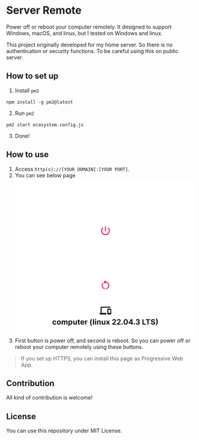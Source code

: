 # Server Remote

Power off or reboot your computer remotely. It designed to support Windows, macOS, and linux, but I tested on Windows and linux.

This project originally developed for my home server. So there is no authentication or security functions. To be careful using this on public server.

## How to set up

1. Install `pm2`
```shell
npm install -g pm2@latest
```
2. Run `pm2`
```shell
pm2 start ecosystem.config.js
```
3. Done!

## How to use

1. Access `http(s)://[YOUR DOMAIN]:[YOUR PORT]`.
2. You can see below page
![Main page](/docs/page.png)
3. First button is power off, and second is reboot. So you can power off or reboot your computer remotely using these buttons.

> If you set up HTTPS, you can install this page as Progressive Web App.

## Contribution

All kind of contribution is welcome!

## License

You can use this repository under MIT License.